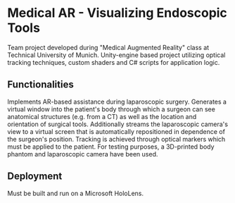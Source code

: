 # Medical AR - Visualizing Endoscopic Tools

Team project developed during "Medical Augmented Reality" class at Technical University of Munich. Unity-engine based project utilizing optical tracking techniques, custom shaders and C# scripts for application logic.

## Functionalities
Implements AR-based assistance during laparoscopic surgery. Generates a virtual window into the patient's body through which a surgeon can see anatomical structures (e.g. from a CT) as well as the location and orientation of surgical tools. Additionally streams the laparoscopic camera's view to a virtual screen that is automatically repositioned in dependence of the surgeon's position.
Tracking is achieved through optical markers which must be applied to the patient. For testing purposes, a 3D-printed body phantom and laparoscopic camera have been used.

## Deployment
Must be built and run on a Microsoft HoloLens.
